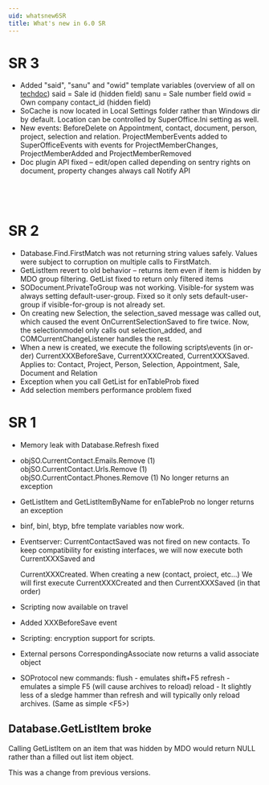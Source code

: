```yaml
---
uid: whatsnew6SR
title: What's new in 6.0 SR
---
```


SR 3
====

-   Added "said", "sanu" and "owid" template variables (overview of all on [techdoc](http://techdoc.superoffice.com/?sixTemplate.html))
    said = Sale id (hidden field)
    sanu = Sale number field
    owid = Own company contact\_id (hidden field)
-   SoCache is now located in Local Settings folder rather than Windows dir by default.
    Location can be controlled by SuperOffice.Ini setting as well.
-   New events: BeforeDelete on Appointment, contact, document, person, project, selection and relation. ProjectMemberEvents added to SuperOfficeEvents with events for ProjectMemberChanges, ProjectMemberAdded and ProjectMemberRemoved
-   <span lang="EN-US" lang="EN-US">Doc plugin API fixed – edit/open called depending on sentry rights on document, property changes always call Notify API</span>

 
-

<span lang="EN-US" lang="EN-US">SR 2</span>
===========================================

-   <span lang="EN-US" lang="EN-US">Database.Find.FirstMatch was not returning string values safely. Values were subject to corruption on multiple calls to FirstMatch.</span>
-   <span lang="EN-US" lang="EN-US">GetListItem revert to old behavior – returns item even if item is hidden by MDO group filtering. GetList fixed to return only filtered items</span>
-   <span lang="EN-US" lang="EN-US">SODocument.PrivateToGroup was not working. Visible-for system was always setting default-user-group. Fixed so it only sets default-user-group if visible-for-group is not already set.</span>
-   <span lang="EN-US" lang="EN-US">On creating new Selection, the selection\_saved message was called out, which caused the event OnCurrentSelectionSaved to fire twice. Now, the selectionmodel only calls out selection\_added, and COMCurrentChangeListener handles the rest.</span>
-   <span lang="EN-US" lang="EN-US">When a new is created, we execute the following scripts\\events (in order) CurrentXXXBeforeSave, CurrentXXXCreated, CurrentXXXSaved.
    Applies to: Contact, Project, Person, Selection, Appointment, Sale, Document and Relation</span>
-   <span lang="EN-US" lang="EN-US">Exception when you call GetList for enTableProb fixed</span>
-   <span lang="EN-US" lang="EN-US">Add selection members performance problem fixed</span>

SR 1
====

-   Memory leak with Database.Refresh fixed
-   objSO.CurrentContact.Emails.Remove (1)
    objSO.CurrentContact.Urls.Remove (1)
    objSO.CurrentContact.Phones.Remove (1)
    No longer returns an exception

-   GetListItem and GetListItemByName for enTableProb no longer returns an exception

-   binf, binl, btyp, bfre template variables now work.

-   Eventserver: CurrentContactSaved was not fired on new contacts. To keep compatibility for existing interfaces, we will now execute both CurrentXXXSaved and

    CurrentXXXCreated. When creating a new (contact, proiect, etc...) We will first execute CurrentXXXCreated and then CurrentXXXSaved (in that order)

-   Scripting now available on travel

-   Added XXXBeforeSave event

-   Scripting: encryption support for scripts.

-   External persons CorrespondingAssociate now returns a valid associate object

-   SOProtocol new commands:
    flush - emulates shift+F5
    refresh - emulates a simple F5 (will cause archives to reload)
    reload - It slightly less of a sledge hammer than refresh and will
    typically only reload archives. (Same as simple &lt;F5&gt;)

Database.GetListItem broke
--------------------------

Calling GetListItem on an item that was hidden by MDO would return NULL rather than a filled out list item object.

This was a change from previous versions.